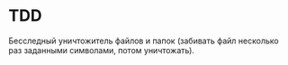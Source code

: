 # TDD
Бесследный уничтожитель файлов и папок (забивать файл несколько раз заданными символами, потом уничтожать).